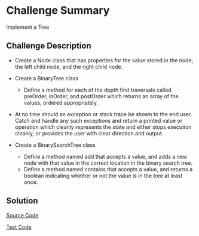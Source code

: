 # Challenge Summary
Implement a Tree

## Challenge Description
* Create a Node class that has properties for the value stored in the node, the left child node, and the right child node.
* Create a BinaryTree class
  * Define a method for each of the depth first traversals called preOrder, inOrder, and postOrder which returns an array of the values, ordered appropriately.
* At no time should an exception or stack trace be shown to the end user. Catch and handle any such exceptions and return a printed value or operation which cleanly represents the state and either stops execution cleanly, or provides the user with clear direction and output.

* Create a BinarySearchTree class
  * Define a method named add that accepts a value, and adds a new node with that value in the correct location in the binary search tree.
  * Define a method named contains that accepts a value, and returns a boolean indicating whether or not the value is in the tree at least once.

## Solution
[Source Code](https://github.com/leepj85/data-structures-and-algorithms/tree/master/code401challenges/src/main/java/code401challenges/tree)

[Test Code](https://github.com/leepj85/data-structures-and-algorithms/tree/master/code401challenges/src/test/java/code401challenges/tree)
